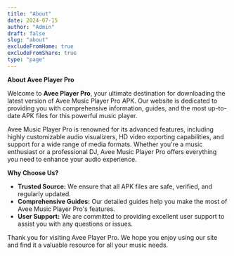 ```yaml
---
title: "About"
date: 2024-07-15
author: "Admin"
draft: false
slug: "about"
excludeFromHome: true
excludeFromShare: true
type: "page"
---
```


**About Avee Player Pro**

Welcome to **Avee Player Pro**, your ultimate destination for downloading the latest version of Avee Music Player Pro APK. Our website is dedicated to providing you with comprehensive information, guides, and the most up-to-date APK files for this powerful music player.

Avee Music Player Pro is renowned for its advanced features, including highly customizable audio visualizers, HD video exporting capabilities, and support for a wide range of media formats. Whether you're a music enthusiast or a professional DJ, Avee Music Player Pro offers everything you need to enhance your audio experience.

**Why Choose Us?**

- **Trusted Source:** We ensure that all APK files are safe, verified, and regularly updated.
- **Comprehensive Guides:** Our detailed guides help you make the most of Avee Music Player Pro's features.
- **User Support:** We are committed to providing excellent user support to assist you with any questions or issues.

Thank you for visiting Avee Player Pro. We hope you enjoy using our site and find it a valuable resource for all your music needs.
